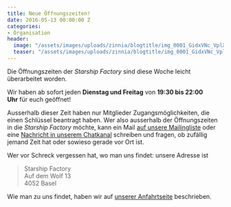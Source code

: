 ```yaml
---
title: Neue Öffnungszeiten!
date: 2016-05-13 00:00:00 Z
categories:
- Organisation
header:
  image: "/assets/images/uploads/zinnia/blogtitle/img_0001_GidxVNc_VplXzDs.png"
  teaser: "/assets/images/uploads/zinnia/blogtitle/img_0001_GidxVNc_VplXzDs.png"
---
```


Die Öffnungszeiten der _Starship Factory_ sind diese Woche leicht überarbeitet worden.

Wir haben ab sofort jeden **Dienstag und Freitag** von **19:30 bis 22:00 Uhr** für euch geöffnet!

Ausserhalb dieser Zeit haben nur Mitglieder Zugangsmöglichkeiten, die einen Schlüssel beantragt haben. Wer also ausserhalb der Öffnungszeiten in die _Starship Factory_ möchte, kann ein Mail [auf unsere Mailingliste](https://wiki.starship-factory.ch/Mailingliste/#index2h1) oder eine [Nachricht in unserem Chatkanal](https://wiki.starship-factory.ch/IRC/) schreiben und fragen, ob zufällig jemand Zeit hat oder sowieso gerade vor Ort ist.

Wer vor Schreck vergessen hat, wo man uns findet: unsere Adresse ist

> Starship Factory  
> Auf dem Wolf 13  
> 4052 Basel

Wie man zu uns findet, haben wir auf [unserer Anfahrtseite](https://starship-factory.ch/anfahrt/) beschrieben.
